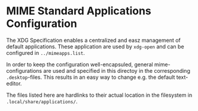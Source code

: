 # MIME Standard Applications Configuration
The XDG Specification enables a centralized and easz management of default applications.
These application are used by ``xdg-open`` and can be configured in ``../mimeapps.list``.

In order to keep the configuration well-encapsuled, general mime-configurations are used and specified in this directoy in the corresponding ``.desktop``-files.
This results in an easy way to change e.g. the default text-editor.

The files listed here are hardlinks to their actual location in the filesystem in ``.local/share/applications/``.

